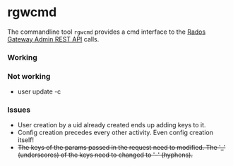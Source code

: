 # rgwcmd

The commandline tool `rgwcmd` provides a cmd interface to the [Rados Gateway Admin REST API](http://docs.ceph.com/docs/master/radosgw/adminops/#add-a-user-capability) calls.


### Working

### Not working

- user update -c

### Issues

- User creation by a uid already created ends up adding keys to it.
- Config creation precedes every other activity. Even config creation itself!
- ~~The keys of the params passed in the request need to modified. The '_' (underscores) of the keys need to changed to '-' (hyphens).~~
